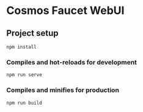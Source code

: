 # Cosmos Faucet WebUI

## Project setup
```npm
npm install
```

### Compiles and hot-reloads for development
```
npm run serve
```

### Compiles and minifies for production
```
npm run build
```


